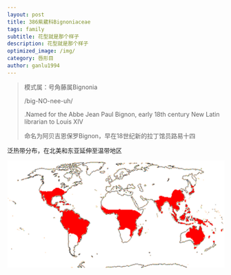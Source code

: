 ```yaml
---
layout: post
title: 386紫葳科Bignoniaceae
tags: family    
subtitle: 花型就是那个样子
description: 花型就是那个样子
optimized_image: /img/
category: 唇形目
author: ganlu1994  
---
```


> 模式属：号角藤属Bignonia
>
> /big-NO-nee-uh/
>
>.Named for the Abbe Jean Paul Bignon, early 18th century New Latin librarian to Louis XIV
> 
> 命名为阿贝吉恩保罗Bignon，早在18世纪新的拉丁馆员路易十四

泛热带分布，在北美和东亚延伸至温带地区

![](/img/BIGNONIACEAE.gif)